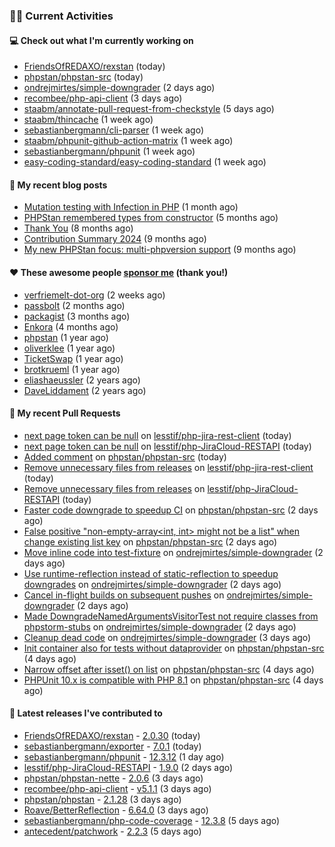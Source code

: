 ### 👨‍💻 Current Activities


#### 💻 Check out what I'm currently working on

- [FriendsOfREDAXO/rexstan](https://github.com/FriendsOfREDAXO/rexstan) (today)
- [phpstan/phpstan-src](https://github.com/phpstan/phpstan-src) (today)
- [ondrejmirtes/simple-downgrader](https://github.com/ondrejmirtes/simple-downgrader) (2 days ago)
- [recombee/php-api-client](https://github.com/recombee/php-api-client) (3 days ago)
- [staabm/annotate-pull-request-from-checkstyle](https://github.com/staabm/annotate-pull-request-from-checkstyle) (5 days ago)
- [staabm/thincache](https://github.com/staabm/thincache) (1 week ago)
- [sebastianbergmann/cli-parser](https://github.com/sebastianbergmann/cli-parser) (1 week ago)
- [staabm/phpunit-github-action-matrix](https://github.com/staabm/phpunit-github-action-matrix) (1 week ago)
- [sebastianbergmann/phpunit](https://github.com/sebastianbergmann/phpunit) (1 week ago)
- [easy-coding-standard/easy-coding-standard](https://github.com/easy-coding-standard/easy-coding-standard) (1 week ago)


#### 📜 My recent blog posts

- [Mutation testing with Infection in PHP](https://staabm.github.io/2025/08/01/infection-php-mutation-testing.html) (1 month ago)
- [PHPStan remembered types from constructor](https://staabm.github.io/2025/04/15/phpstan-remember-constructor-types.html) (5 months ago)
- [Thank You](https://staabm.github.io/2025/01/24/thank-you.html) (8 months ago)
- [Contribution Summary 2024](https://staabm.github.io/2024/12/11/contribution-summary-2024.html) (9 months ago)
- [My new PHPStan focus: multi-phpversion support](https://staabm.github.io/2024/11/28/phpstan-php-version-in-scope.html) (9 months ago)


#### ❤️ These awesome people [sponsor me](https://github.com/sponsors/staabm) (thank you!)

- [verfriemelt-dot-org](https://github.com/verfriemelt-dot-org) (2 weeks ago)
- [passbolt](https://github.com/passbolt) (2 months ago)
- [packagist](https://github.com/packagist) (3 months ago)
- [Enkora](https://github.com/Enkora) (4 months ago)
- [phpstan](https://github.com/phpstan) (1 year ago)
- [oliverklee](https://github.com/oliverklee) (1 year ago)
- [TicketSwap](https://github.com/TicketSwap) (1 year ago)
- [brotkrueml](https://github.com/brotkrueml) (1 year ago)
- [eliashaeussler](https://github.com/eliashaeussler) (2 years ago)
- [DaveLiddament](https://github.com/DaveLiddament) (2 years ago)


#### 🔨 My recent Pull Requests

- [next page token can be null](https://github.com/lesstif/php-jira-rest-client/pull/559) on [lesstif/php-jira-rest-client](https://github.com/lesstif/php-jira-rest-client) (today)
- [next page token can be null](https://github.com/lesstif/php-JiraCloud-RESTAPI/pull/103) on [lesstif/php-JiraCloud-RESTAPI](https://github.com/lesstif/php-JiraCloud-RESTAPI) (today)
- [Added comment](https://github.com/phpstan/phpstan-src/pull/4358) on [phpstan/phpstan-src](https://github.com/phpstan/phpstan-src) (today)
- [Remove unnecessary files from releases](https://github.com/lesstif/php-jira-rest-client/pull/557) on [lesstif/php-jira-rest-client](https://github.com/lesstif/php-jira-rest-client) (today)
- [Remove unnecessary files from releases](https://github.com/lesstif/php-JiraCloud-RESTAPI/pull/102) on [lesstif/php-JiraCloud-RESTAPI](https://github.com/lesstif/php-JiraCloud-RESTAPI) (today)
- [Faster code downgrade to speedup CI](https://github.com/phpstan/phpstan-src/pull/4352) on [phpstan/phpstan-src](https://github.com/phpstan/phpstan-src) (2 days ago)
- [False positive &#34;non-empty-array&lt;int, int&gt; might not be a list&#34; when change existing list key](https://github.com/phpstan/phpstan-src/pull/4351) on [phpstan/phpstan-src](https://github.com/phpstan/phpstan-src) (2 days ago)
- [Move inline code into test-fixture](https://github.com/ondrejmirtes/simple-downgrader/pull/15) on [ondrejmirtes/simple-downgrader](https://github.com/ondrejmirtes/simple-downgrader) (2 days ago)
- [Use runtime-reflection instead of static-reflection to speedup downgrades](https://github.com/ondrejmirtes/simple-downgrader/pull/14) on [ondrejmirtes/simple-downgrader](https://github.com/ondrejmirtes/simple-downgrader) (2 days ago)
- [Cancel in-flight builds on subsequent pushes](https://github.com/ondrejmirtes/simple-downgrader/pull/13) on [ondrejmirtes/simple-downgrader](https://github.com/ondrejmirtes/simple-downgrader) (2 days ago)
- [Made DowngradeNamedArgumentsVisitorTest not require classes from phpstorm-stubs](https://github.com/ondrejmirtes/simple-downgrader/pull/12) on [ondrejmirtes/simple-downgrader](https://github.com/ondrejmirtes/simple-downgrader) (2 days ago)
- [Cleanup dead code](https://github.com/ondrejmirtes/simple-downgrader/pull/11) on [ondrejmirtes/simple-downgrader](https://github.com/ondrejmirtes/simple-downgrader) (3 days ago)
- [Init container also for tests without dataprovider](https://github.com/phpstan/phpstan-src/pull/4346) on [phpstan/phpstan-src](https://github.com/phpstan/phpstan-src) (4 days ago)
- [Narrow offset after isset() on list](https://github.com/phpstan/phpstan-src/pull/4345) on [phpstan/phpstan-src](https://github.com/phpstan/phpstan-src) (4 days ago)
- [PHPUnit 10.x is compatible with PHP 8.1](https://github.com/phpstan/phpstan-src/pull/4343) on [phpstan/phpstan-src](https://github.com/phpstan/phpstan-src) (4 days ago)


#### 🔭 Latest releases I've contributed to

- [FriendsOfREDAXO/rexstan](https://github.com/FriendsOfREDAXO/rexstan) - [2.0.30](https://github.com/FriendsOfREDAXO/rexstan/releases/tag/2.0.30) (today)
- [sebastianbergmann/exporter](https://github.com/sebastianbergmann/exporter) - [7.0.1](https://github.com/sebastianbergmann/exporter/releases/tag/7.0.1) (today)
- [sebastianbergmann/phpunit](https://github.com/sebastianbergmann/phpunit) - [12.3.12](https://github.com/sebastianbergmann/phpunit/releases/tag/12.3.12) (1 day ago)
- [lesstif/php-JiraCloud-RESTAPI](https://github.com/lesstif/php-JiraCloud-RESTAPI) - [1.9.0](https://github.com/lesstif/php-JiraCloud-RESTAPI/releases/tag/1.9.0) (2 days ago)
- [phpstan/phpstan-nette](https://github.com/phpstan/phpstan-nette) - [2.0.6](https://github.com/phpstan/phpstan-nette/releases/tag/2.0.6) (3 days ago)
- [recombee/php-api-client](https://github.com/recombee/php-api-client) - [v5.1.1](https://github.com/recombee/php-api-client/releases/tag/v5.1.1) (3 days ago)
- [phpstan/phpstan](https://github.com/phpstan/phpstan) - [2.1.28](https://github.com/phpstan/phpstan/releases/tag/2.1.28) (3 days ago)
- [Roave/BetterReflection](https://github.com/Roave/BetterReflection) - [6.64.0](https://github.com/Roave/BetterReflection/releases/tag/6.64.0) (3 days ago)
- [sebastianbergmann/php-code-coverage](https://github.com/sebastianbergmann/php-code-coverage) - [12.3.8](https://github.com/sebastianbergmann/php-code-coverage/releases/tag/12.3.8) (5 days ago)
- [antecedent/patchwork](https://github.com/antecedent/patchwork) - [2.2.3](https://github.com/antecedent/patchwork/releases/tag/2.2.3) (5 days ago)
